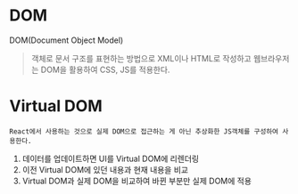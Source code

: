 # DOM
DOM(Document Object Model)
> 객체로 문서 구조를 표현하는 방법으로 XML이나 HTML로 작성하고 웹브라우저는 DOM을 활용하여 CSS, JS를 적용한다.

# Virtual DOM
`React에서 사용하는 것으로 실제 DOM으로 접근하는 게 아닌 추상화한 JS객체를 구성하여 사용한다.`

1. 데이터를 업데이트하면 UI를 Virtual DOM에 리렌더링
2. 이전 Virtual DOM에 있던 내용과 현재 내용을 비교
3. Virtual DOM과 실제 DOM을 비교하여 바뀐 부분만 실제 DOM에 적용